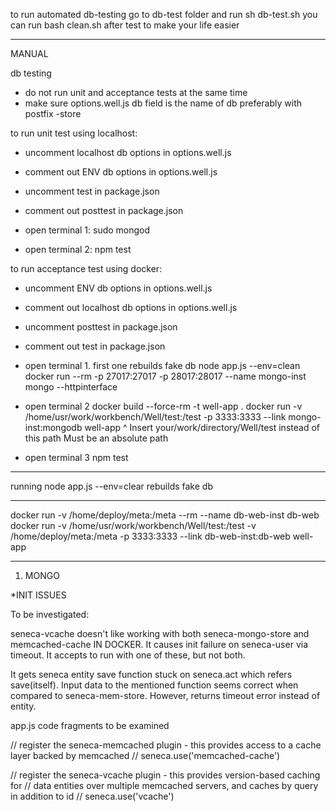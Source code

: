 to run automated db-testing go to db-test folder and run
  sh db-test.sh
you can run
  bash clean.sh
after test to make your life easier

--------------

MANUAL

db testing
- do not run unit and acceptance tests at the same time
- make sure options.well.js db field is the name of db
  preferably with postfix -store

to run unit test using localhost:
- uncomment localhost db options in options.well.js
- comment out ENV db options in options.well.js
- uncomment test in package.json
- comment out posttest in package.json

- open terminal 1:
  sudo mongod

- open terminal 2:
  npm test

to run acceptance test using docker:
- uncomment ENV db options in options.well.js
- comment out localhost db options in options.well.js
- uncomment posttest in package.json
- comment out test in package.json

- open terminal 1. first one rebuilds fake db
  node app.js --env=clean
  docker run --rm -p 27017:27017 -p 28017:28017 --name mongo-inst mongo --httpinterface

- open terminal 2
  docker build --force-rm -t well-app .
  docker run -v /home/usr/work/workbench/Well/test:/test -p 3333:3333 --link mongo-inst:mongodb well-app
                          ^
             Insert your/work/directory/Well/test
             instead of this path
             Must be an absolute path

- open terminal 3
  npm test

--------------

running
node app.js --env=clear
rebuilds fake db

--------------

docker run -v /home/deploy/meta:/meta --rm --name db-web-inst db-web
docker run -v /home/usr/work/workbench/Well/test:/test -v /home/deploy/meta:/meta -p 3333:3333 --link db-web-inst:db-web well-app

--------------

1) MONGO

*INIT ISSUES

To be investigated:

seneca-vcache doesn't like working with both seneca-mongo-store and memcached-cache IN DOCKER.
It causes init failure on seneca-user via timeout.
It accepts to run with one of these, but not both.

It gets seneca entity save function stuck on seneca.act which refers save(itself).
Input data to the mentioned function seems correct when compared to seneca-mem-store.
However, returns timeout error instead of entity.

app.js code fragments to be examined

  // register the seneca-memcached plugin - this provides access to a cache layer backed by memcached
  // seneca.use('memcached-cache')

  // register the seneca-vcache plugin - this provides version-based caching for 
  // data entities over multiple memcached servers, and caches by query in addition to id
  // seneca.use('vcache')